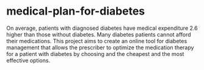 # medical-plan-for-diabetes
On average, patients with diagnosed diabetes have medical expenditure 2.6 higher than those without diabetes.
Many diabetes patients cannot afford their medications.
This project aims to create an online tool for diabetes management that allows the prescriber to optimize the medication therapy for a patient with diabetes by choosing and the cheapest and the most effective options.
